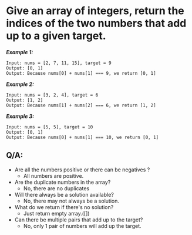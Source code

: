 # Give an array of integers, return the indices of the two numbers that add up to a given target.

**_Example 1:_**

```
Input: nums = [2, 7, 11, 15], target = 9
Output: [0, 1]
Output: Because nums[0] + nums[1] === 9, we return [0, 1]
```

**_Example 2:_**

```
Input: nums = [3, 2, 4], target = 6
Output: [1, 2]
Output: Because nums[1] + nums[2] === 6, we return [1, 2]
```

**_Example 3:_**

```
Input: nums = [5, 5], target = 10
Output: [0, 1]
Output: Because nums[0] + nums[1] === 10, we return [0, 1]
```

## Q/A:

- Are all the numbers positive or there can be negatives ?
  - All numbers are positive.
- Are the duplicate numbers in the array?
  - No, there are no duplicates
- Will there always be a solution available?
  - No, there may not always be a solution.
- What do we return if there's no solution?
  - Just return empty array.([])
- Can there be multiple pairs that add up to the target?
  - No, only 1 pair of numbers will add up the target.
